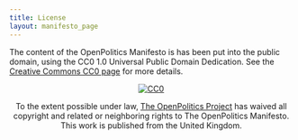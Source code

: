 ```yaml
---
title: License
layout: manifesto_page
---
```


The content of the OpenPolitics Manifesto is has been put into the public domain, using the CC0 1.0 Universal Public Domain Dedication.  See the [Creative Commons CC0 page](http://creativecommons.org/publicdomain/zero/1.0/) for more details.

<div class="well" style='max-width: 500px; margin-left: auto; margin-right: auto; text-align: center'>
  
  <p xmlns:dct="http://purl.org/dc/terms/" xmlns:vcard="http://www.w3.org/2001/vcard-rdf/3.0#">
    <a rel="license" href="http://creativecommons.org/publicdomain/zero/1.0/"><img src="http://i.creativecommons.org/p/zero/1.0/88x31.png" style="border-style: none;" alt="CC0" /></a>
  </p>
  <p>
    To the extent possible under law,
    <a rel="dct:publisher"
       href="http://openpolitics.org.uk">
      <span property="dct:title">The OpenPolitics Project</span></a>
    has waived all copyright and related or neighboring rights to
    <span property="dct:title">The OpenPolitics Manifesto</span>.
  This work is published from the
  <span property="vcard:Country" datatype="dct:ISO3166"
        content="GB" about="http://openpolitics.org.uk/manifesto">
    United Kingdom</span>.
  </p>

</div>
